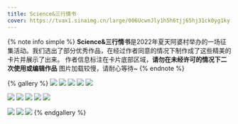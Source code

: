 ```yaml
---
title: Science&三行情书
cover: https://tvax1.sinaimg.cn/large/006UcwnJly1h5h6tjj65hj31ck0yg1ky.jpg
---
```

{% note info simple %}
**Science&三行情书**是2022年夏天阿婆村举办的一场征集活动。我们选出了部分优秀作品，在经过作者同意的情况下制作成了这些精美的卡片并展示了出来。
作者信息标注在卡片底部区域，**请勿在未经许可的情况下二次使用或编辑作品**
图片加载较慢，请耐心等待~
{% endnote %}

{% gallery %}
![](https://tvax4.sinaimg.cn/large/006UcwnJly1h5h6xuqnu2j31ck0yg1ky.jpg)
![](https://tvax3.sinaimg.cn/large/006UcwnJly1h5h6y41fc4j31ck0ygkjl.jpg)
![](https://tva4.sinaimg.cn/large/006UcwnJly1h5h6ycaf3jj31ck0ygnpd.jpg)
![](https://tva2.sinaimg.cn/large/006UcwnJly1h5h6yjhe85j31ck0ygb2a.jpg)
![](https://tvax1.sinaimg.cn/large/006UcwnJly1h5h6yss1toj31ck0ygx6p.jpg)

![](https://tvax3.sinaimg.cn/large/006UcwnJly1h5h6z0clq2j31ck0ygqv5.jpg)
![](https://tvax2.sinaimg.cn/large/006UcwnJly1h5h6z7d3lyj31ck0ygb29.jpg)
![](https://tvax1.sinaimg.cn/large/006UcwnJly1h5h6zgvxo9j31ck0yg4qq.jpg)
![](https://tva2.sinaimg.cn/large/006UcwnJly1h5h6zmlwvaj31ck0ygx6p.jpg)
![](https://tvax3.sinaimg.cn/large/006UcwnJly1h5h6zswzpkj31ck0ygkjl.jpg)

![](https://tva4.sinaimg.cn/large/006UcwnJly1h5h712zterj31ck0ygkjl.jpg)
![](https://tvax3.sinaimg.cn/large/006UcwnJly1h5ibnbpohuj31ck0yg4qp.jpg)
![](https://tvax1.sinaimg.cn/large/006UcwnJgy1h5jh5875ezj31ck0ygu0x.jpg)
{% endgallery %}